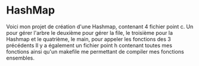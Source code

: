 # HashMap

Voici mon projet de création d'une Hashmap, contenant 4 fichier point c. Un pour gérer l'arbre le deuxième pour gérer la file, le troisième pour la Hashmap et le quatrième, le main, pour appeler les fonctions des 3 précédents
Il y a également un fichier point h contenant toutes mes fonctions ainsi qu'un makefile me permettant de compiler mes fonctions ensembles.

